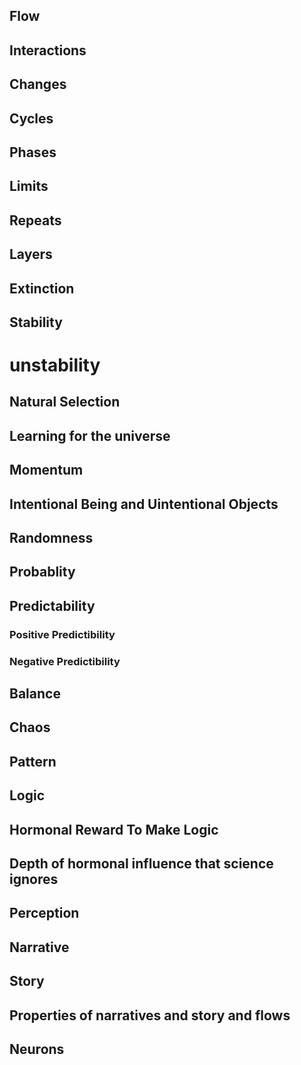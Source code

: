 ## Flow

## Interactions

## Changes

## Cycles

## Phases

## Limits

## Repeats

## Layers

## Extinction

## Stability

# unstability

## Natural Selection

## Learning for the universe

## Momentum

## Intentional Being and Uintentional Objects

## Randomness

## Probablity

## Predictability

### Positive Predictibility

### Negative Predictibility

## Balance

## Chaos

## Pattern

## Logic

## Hormonal Reward To Make Logic

## Depth of hormonal influence that science ignores

## Perception

## Narrative

## Story

## Properties of narratives and story and flows

## Neurons
